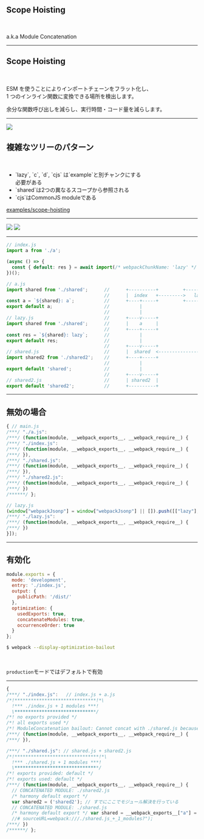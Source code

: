 <!-- sectionTitle: Feature: Scope Hoisting -->

## Scope Hoisting

<br />

a.k.a Module Concatenation

---

## Scope Hoisting

<br />

ESM を使うことによりインポートチェーンをフラット化し、  
1 つのインライン関数に変換できる場所を検出します。

余分な関数呼び出しを減らし、実行時間・コード量を減らします。

---

<div class="list-with-description">
  <div>
    <img src="../images/scope-hoisting/graph1.svg" style="width: auto" />
  </div>
  <div>
    <h2>複雑なツリーのパターン</h2>
    <br />
    <ul>
      <li>`lazy`, `c`, `d`, `cjs` は`example`と別チャンクにする<br />必要がある</li>
      <li>`shared`は2つの異なるスコープから参照される</li>
      <li>`cjs`はCommonJS moduleである</li>
    </ul>
  </div>
</div>

<a class="ref-link" href="https://github.com/webpack/webpack/tree/master/examples/scope-hoisting">examples/scope-hoisting</a>

---

<div class="list">
  <img src="../images/scope-hoisting/graph2.svg" />
  <img src="../images/scope-hoisting/graph3.svg" />
</div>

---

```javascript
// index.js
import a from './a';

(async () => {
  const { default: res } = await import(/* webpackChunkName: 'lazy' */ './lazy');
})();

// a.js
import shared from './shared';      //      +----------+         +----------+
                                    //      |  index   +--------->   lazy   |
const a = `${shared}: a`;           //      +----+-----+         +-----+----+
export default a;                   //           |                     |
                                    //           |                     |
// lazy.js                          //      +----v-----+               |
import shared from './shared';      //      |    a     |               |
                                    //      +----+-----+               |
const res = `${shared}: lazy`;      //           |                     |
export default res;                 //           |                     |
                                    //      +----v-----+               |
// shared.js                        //      |  shared  <---------------+
import shared2 from './shared2';    //      +----+-----+
                                    //           |
export default 'shared';            //           |
                                    //      +----v-----+
// shared2.js                       //      | shared2  |
export default 'shared2';           //      +----------+
```

---

## 無効の場合

```javascript
{ // main.js
/***/ "./a.js":
/***/ (function(module, __webpack_exports__, __webpack_require__) {
/***/ "./index.js":
/***/ (function(module, __webpack_exports__, __webpack_require__) {
/***/ }),
/***/ "./shared.js":
/***/ (function(module, __webpack_exports__, __webpack_require__) {
/***/ }),
/***/ "./shared2.js":
/***/ (function(module, __webpack_exports__, __webpack_require__) {
/***/ })
/******/ };
```

<!-- prettier-ignore -->
```javascript
// lazy.js
(window["webpackJsonp"] = window["webpackJsonp"] || []).push([["lazy"],{
/***/ "./lazy.js":
/***/ (function(module, __webpack_exports__, __webpack_require__) {
/***/ })
}]);
```

---

## 有効化

```javascript
module.exports = {
  mode: 'development',
  entry: './index.js',
  output: {
    publicPath: '/dist/'
  },
  optimization: {
    usedExports: true,
    concatenateModules: true,
    occurrenceOrder: true
  }
};
```

```sh
$ webpack --display-optimization-bailout
```

<br />

`production`モードではデフォルトで有効

---

```javascript
{
/***/ "./index.js":   // index.js + a.js
/*!******************************!*\
  !*** ./index.js + 1 modules ***!
  \******************************/
/*! no exports provided */
/*! all exports used */
/*! ModuleConcatenation bailout: Cannot concat with ./shared.js because of ./lazy.js */
/***/ (function(module, __webpack_exports__, __webpack_require__) {
/***/ }),

/***/ "./shared.js": // shared.js + shared2.js
/*!*******************************!*\
  !*** ./shared.js + 1 modules ***!
  \*******************************/
/*! exports provided: default */
/*! exports used: default */
/***/ (function(module, __webpack_exports__, __webpack_require__) {
  // CONCATENATED MODULE: ./shared2.js
  /* harmony default export */
  var shared2 = ('shared2'); // すでにここでモジュール解決を行っている
  // CONCATENATED MODULE: ./shared.js
  /* harmony default export */ var shared = __webpack_exports__["a"] = ('shared');
  //# sourceURL=webpack:///./shared.js_+_1_modules?");
/***/ })
/******/ };
```
